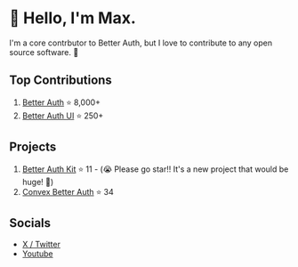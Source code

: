 # 👋 Hello, I'm Max.

I'm a core contrbutor to Better Auth, but I love to contribute to any open source software. 👀

## Top Contributions

1. [Better Auth](https://github.com/better-auth/better-auth) ⭐ 8,000+
2. [Better Auth UI](https://github.com/daveyplate/better-auth-ui) ⭐ 250+

## Projects

1. [Better Auth Kit](https://github.com/ping-maxwell/better-auth-kit) ⭐ 11 - (😭 Please go star!! It's a new project that would be huge! 👀)
2. [Convex Better Auth](https://github.com/ping-maxwell/convex-better-auth) ⭐ 34

## Socials

* [X / Twitter](https://x.com/PingStruggles)
* [Youtube](https://www.youtube.com/@Maxwell-Chen)
